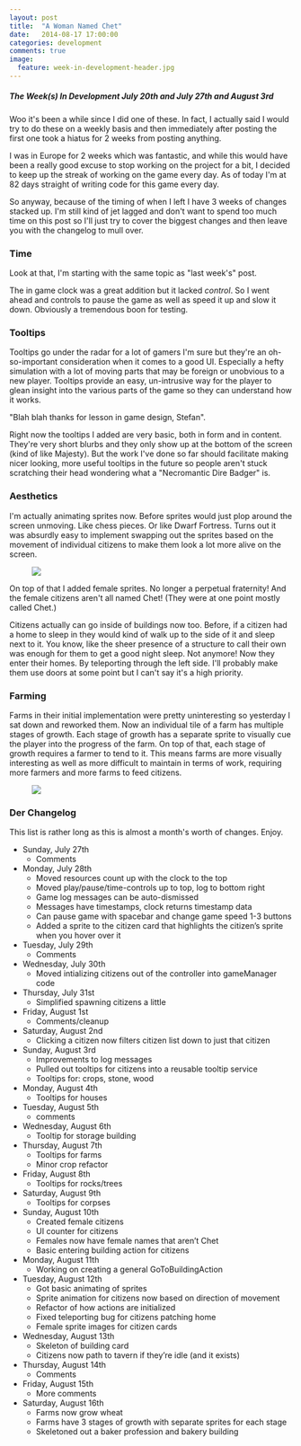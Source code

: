 ```yaml
---
layout: post
title:  "A Woman Named Chet"
date:   2014-08-17 17:00:00
categories: development
comments: true
image:
  feature: week-in-development-header.jpg
---
```


##### The Week(s) In Development July 20th and July 27th and August 3rd

Woo it's been a while since I did one of these. In fact, I actually said I would try to do these on a weekly basis and then immediately after posting the first one took a hiatus for 2 weeks from posting anything.

I was in Europe for 2 weeks which was fantastic, and while this would have been a really good excuse to stop working on the project for a bit, I decided to keep up the streak of working on the game every day. As of today I'm at 82 days straight of writing code for this game every day.

So anyway, because of the timing of when I left I have 3 weeks of changes stacked up. I'm still kind of jet lagged and don't want to spend too much time on this post so I'll just try to cover the biggest changes and then leave you with the changelog to mull over.

### Time

Look at that, I'm starting with the same topic as "last week's" post.

The in game clock was a great addition but it lacked *control*. So I went ahead and controls to pause the game as well as speed it up and slow it down. Obviously a tremendous boon for testing.

### Tooltips

Tooltips go under the radar for a lot of gamers I'm sure but they're an oh-so-important consideration when it comes to a good UI. Especially a hefty simulation with a lot of moving parts that may be foreign or unobvious to a new player. Tooltips provide an easy, un-intrusive way for the player to glean insight into the various parts of the game so they can understand how it works. 

"Blah blah thanks for lesson in game design, Stefan".

Right now the tooltips I added are very basic, both in form and in content. They're very short blurbs and they only show up at the bottom of the screen (kind of like Majesty). But the work I've done so far should facilitate making nicer looking, more useful tooltips in the future so people aren't stuck scratching their head wondering what a "Necromantic Dire Badger" is.

### Aesthetics

I'm actually animating sprites now. Before sprites would just plop around the screen unmoving. Like chess pieces. Or like Dwarf Fortress. Turns out it was absurdly easy to implement swapping out the sprites based on the movement of individual citizens to make them look a lot more alive on the screen.

<figure>
  <img src="{{ site.baseurl }}/images/citizens-movement.gif">
</figure>

On top of that I added female sprites. No longer a perpetual fraternity! And the female citizens aren't all named Chet! (They were at one point mostly called Chet.)

Citizens actually can go inside of buildings now too. Before, if a citizen had a home to sleep in they would kind of walk up to the side of it and sleep next to it. You know, like the sheer presence of a structure to call their own was enough for them to get a good night sleep. Not anymore! Now they enter their homes. By teleporting through the left side. I'll probably make them use doors at some point but I can't say it's a high priority.

### Farming

Farms in their initial implementation were pretty uninteresting so yesterday I sat down and reworked them. Now an individual tile of a farm has multiple stages of growth. Each stage of growth has a separate sprite to visually cue the player into the progress of the farm. On top of that, each stage of growth requires a farmer to tend to it. This means farms are more visually interesting as well as more difficult to maintain in terms of work, requiring more farmers and more farms to feed citizens.

<figure>
  <img src="{{ site.baseurl }}/images/crop-stages.gif">
</figure>

### Der Changelog

This list is rather long as this is almost a month's worth of changes. Enjoy.

* Sunday, July 27th
  * Comments
* Monday, July 28th
  * Moved resources count up with the clock to the top
  * Moved play/pause/time-controls up to top, log to bottom right
  * Game log messages can be auto-dismissed
  * Messages have timestamps, clock returns timestamp data
  * Can pause game with spacebar and change game speed 1-3 buttons
  * Added a sprite to the citizen card that highlights the citizen’s sprite when you hover over it
* Tuesday, July 29th
  * Comments
* Wednesday, July 30th
  * Moved intializing citizens out of the controller into gameManager code
* Thursday, July 31st
  * Simplified spawning citizens a little
* Friday, August 1st
  * Comments/cleanup
* Saturday, August 2nd
  * Clicking a citizen now filters citizen list down to just that citizen
* Sunday, August 3rd
  * Improvements to log messages
  * Pulled out tooltips for citizens into a reusable tooltip service
  * Tooltips for: crops, stone, wood
* Monday, August 4th
  * Tooltips for houses
* Tuesday, August 5th
  * comments
* Wednesday, August 6th
  * Tooltip for storage building
* Thursday, August 7th
  * Tooltips for farms
  * Minor crop refactor
* Friday, August 8th
  * Tooltips for rocks/trees
* Saturday, August 9th
  * Tooltips for corpses
* Sunday, August 10th
  * Created female citizens
  * UI counter for citizens
  * Females now have female names that aren’t Chet
  * Basic entering building action for citizens
* Monday, August 11th
  * Working on creating a general GoToBuildingAction
* Tuesday, August 12th
  * Got basic animating of sprites
  * Sprite animation for citizens now based on direction of movement
  * Refactor of how actions are initialized
  * Fixed teleporting bug for citizens patching home
  * Female sprite images for citizen cards
* Wednesday, August 13th
  * Skeleton of building card
  * Citizens now path to tavern if they’re idle (and it exists)
* Thursday, August 14th
  * Comments
* Friday, August 15th
  * More comments
* Saturday, August 16th
  * Farms now grow wheat
  * Farms have 3 stages of growth with separate sprites for each stage
  * Skeletoned out a baker profession and bakery building





